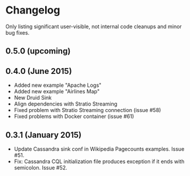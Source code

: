 # Changelog

Only listing significant user-visible, not internal code cleanups and minor bug fixes.

## 0.5.0 (upcoming)

## 0.4.0 (June 2015)

* Added new example "Apache Logs"
* Added new example "Airlines Map"
* New Druid Sink
* Align dependencies with Stratio Streaming
* Fixed problem with Stratio Streaming connection (issue #58)
* Fixed problems with Docker container (issue #61)

## 0.3.1 (January 2015)

* Update Cassandra sink conf in Wikipedia Pagecounts examples. Issue #51.
* Fix: Cassandra CQL initialization file produces exception if it ends with semicolon. Issue #52.